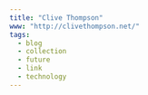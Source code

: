 ```yaml
---
title: "Clive Thompson"
www: "http://clivethompson.net/"
tags:
  - blog
  - collection
  - future
  - link
  - technology
---
```

